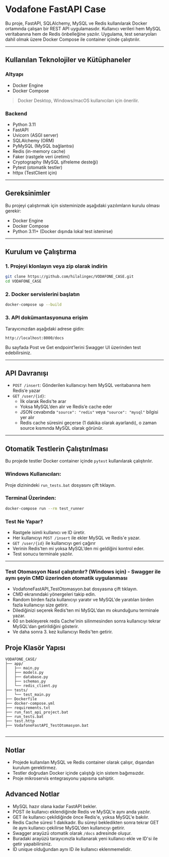 # Vodafone FastAPI Case

Bu proje, FastAPI, SQLAlchemy, MySQL ve Redis kullanılarak Docker ortamında çalışan bir REST API uygulamasıdır. 
Kullanıcı verileri hem MySQL veritabanına hem de Redis önbelleğine yazılır. 
Uygulama, test senaryoları dahil olmak üzere Docker Compose ile container içinde çalıştırılır.

---

## Kullanılan Teknolojiler ve Kütüphaneler

### Altyapı

- Docker Engine
- Docker Compose

> Docker Desktop, Windows/macOS kullanıcıları için önerilir.

### Backend

- Python 3.11
- FastAPI
- Uvicorn (ASGI server)
- SQLAlchemy (ORM)
- PyMySQL (MySQL bağlantısı)
- Redis (in-memory cache)
- Faker (rastgele veri üretimi)
- Cryptography (MySQL şifreleme desteği)
- Pytest (otomatik testler)
- httpx (TestClient için)

---

## Gereksinimler

Bu projeyi çalıştırmak için sisteminizde aşağıdaki yazılımların kurulu olması gerekir:

- Docker Engine
- Docker Compose
- Python 3.11+  (Docker dışında lokal test istenirse)

---

## Kurulum ve Çalıştırma

### 1. Projeyi klonlayın veya zip olarak indirin

```bash
git clone https://github.com/hilalingec/VODAFONE_CASE.git
cd VODAFONE_CASE
```

### 2. Docker servislerini başlatın

```bash
docker-compose up --build
```

### 3. API dokümantasyonuna erişim

Tarayıcınızdan aşağıdaki adrese gidin:

```
http://localhost:8000/docs
```

Bu sayfada Post ve Get endpoint’lerini Swagger UI üzerinden test edebilirsiniz.

---

## API Davranışı

- `POST /insert`: Gönderilen kullanıcıyı hem MySQL veritabanına hem Redis’e yazar
- `GET /user/{id}`: 
  - İlk olarak Redis’te arar
  - Yoksa MySQL’den alır ve Redis’e cache eder
  - JSON cevabında `"source": "redis"` veya `"source": "mysql"` bilgisi yer alır
  - Redis cache süresini geçerse (1 dakika olarak ayarlandı), o zaman source kısmında MySQL olarak görünür. 
---

## Otomatik Testlerin Çalıştırılması

Bu projede testler Docker container içinde `pytest` kullanılarak çalıştırılır.

### Windows Kullanıcıları:
Proje dizinindeki `run_tests.bat` dosyasını çift tıklayın.

### Terminal Üzerinden:

```bash
docker-compose run --rm test_runner
```

### Test Ne Yapar?

- Rastgele isimli kullanıcı ve ID üretir.
- Her kullanıcıyı `POST /insert` ile ekler MySQL ve Redis'e yazar.
- `GET /user/{id}` ile kullanıcıyı geri çağırır
- Verinin Redis’ten mi yoksa MySQL’den mi geldiğini kontrol eder.
- Test sonucu terminale yazılır.

---

### Test Otomasyon Nasıl çalıştırılır? (Windows için) - Swagger ile aynı şeyin CMD üzerinden otomatik uygulanması

- VodafoneFastAPI_TestOtomasyon.bat dosyasına çift tıklayın. 
- CMD ekranındaki yönergeleri takip edin. 
- Random birden fazla kullanıcıyı yaratır ve MySQL'de yaratılan birden fazla kullanıcıyı size getirir.
- Dilediğinizi seçerek Redis'ten mi MySQL'dan mı okunduğunu terminale yazar. 
- 60 sn bekleyerek redis Cache'inin silinmesinden sonra kullanıcıyı tekrar MySQL'dan getirildiğini gösterir. 
- Ve daha sonra 3. kez kullanıcıyı Redis'ten getirir. 


## Proje Klasör Yapısı

```
VODAFONE_CASE/
├── app/
│   ├── main.py
│   ├── models.py
│   ├── database.py
│   ├── schemas.py
│   └── redis_client.py
├── tests/
│   └── test_main.py
├── Dockerfile
├── docker-compose.yml
├── requirements.txt
├── run_fast_api_project.bat 
├── run_tests.bat
├── test.http
├── VodafoneFastAPI_TestOtomasyon.bat


```

---

## Notlar

- Projede kullanılan MySQL ve Redis container olarak çalışır, dışarıdan kurulum gerektirmez.
- Testler doğrudan Docker içinde çalıştığı için sistem bağımsızdır.
- Proje mikroservis entegrasyonu yapısına sahiptir.

## Advanced Notlar

- MySQL hazır olana kadar FastAPI bekler.
- POST ile kullanıcı eklendiğinde Redis ve MySQL'e aynı anda yazılır.
- GET ile kullanıcı çekildiğinde önce Redis'e, yoksa MySQL'e bakılır.
- Redis Cache süresi 1 dakikadır. Bu süreyi bekledikten sonra tekrar GET ile aynı kullanıcı çekilirse MySQL'den kullanıcıyı getirir. 
- Swagger arayüzü otomatik olarak `/docs` adresinde oluşur. 
- Buradaki arayüzü tarayıcınızla kullanarak yeni kullanıcı ekle ve ID'si ile getir yapabilirsiniz.
- ID unique olduğundan aynı ID ile kullanıcı eklenmemelidir. 
